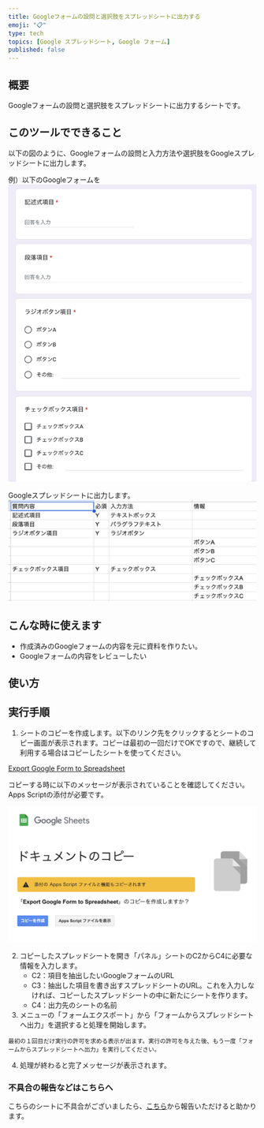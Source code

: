 ```yaml
---
title: Googleフォームの設問と選択肢をスプレッドシートに出力する
emoji: "📋"
type: tech
topics: [Google スプレッドシート, Google フォーム]
published: false
---
```

## 概要
Googleフォームの設問と選択肢をスプレッドシートに出力するシートです。


## このツールでできること
以下の図のように、Googleフォームの設問と入力方法や選択肢をGoogleスプレッドシートに出力します。

例）以下のGoogleフォームを
![](/images/google/export-form-to-spreadsheet/01.png)

Googleスプレッドシートに出力します。
![](/images/google/export-form-to-spreadsheet/02.png)

## こんな時に使えます
- 作成済みのGoogleフォームの内容を元に資料を作りたい。
- Googleフォームの内容をレビューしたい

## 使い方
## 実行手順
1. シートのコピーを作成します。以下のリンク先をクリックするとシートのコピー画面が表示されます。コピーは最初の一回だけでOKですので、継続して利用する場合はコピーしたシートを使ってください。

[Export Google Form to Spreadsheet](https://docs.google.com/spreadsheets/d/1Q0YKNGBhEuMNGWB5gvBLQsvfACta36rxS1cGjFOkUNk/copy?usp=sharing)

コピーする時に以下のメッセージが表示されていることを確認してください。Apps Scriptの添付が必要です。

![](/images/google/export-form-to-spreadsheet/copy.png)

2. コピーしたスプレッドシートを開き「パネル」シートのC2からC4に必要な情報を入力します。
    - C2：項目を抽出したいGoogleフォームのURL
    - C3：抽出した項目を書き出すスプレッドシートのURL。これを入力しなければ、コピーしたスプレッドシートの中に新たにシートを作ります。
    - C4：出力先のシートの名前
3. メニューの「フォームエクスポート」から「フォームからスプレッドシートへ出力」を選択すると処理を開始します。

```
最初の１回目だけ実行の許可を求める表示が出ます。実行の許可を与えた後、もう一度「フォームからスプレッドシートへ出力」を実行してください。
```

4. 処理が終わると完了メッセージが表示されます。

### 不具合の報告などはこちらへ
こちらのシートに不具合がございましたら、[こちら](https://github.com/kwaka1208/issues/issues)から報告いただけると助かります。